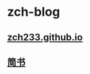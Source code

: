 # zch-blog

## [zch233.github.io](zch233.github.io/Blog/)
## [简书](https://www.jianshu.com/u/4b4c7aec223d)